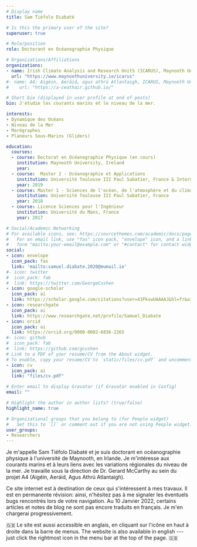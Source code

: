 ```yaml
---
# Display name
title: Sam Tiéfolo Diabaté

# Is this the primary user of the site?
superuser: true

# Role/position
role: Doctorant en Océanographie Physique

# Organizations/Affiliations
organizations:
- name: Irish Climate Analysis and Research UnitS (ICARUS), Maynooth University
  url: "https://www.maynoothuniversity.ie/icarus"
#- name: A4: Aigéin, Aeráid, agus athrú Atlantaigh, ICARUS, Maynooth University
#    url: "https://a-ceathair.github.io/"

# Short bio (displayed in user profile at end of posts)
bio: J'étudie les courants marins et le niveau de la mer.

interests:
- Dynamique des Océans
- Niveau de la Mer
- Marégraphes
- Planeurs Sous-Marins (Gliders)

education:
  courses:
  - course: Doctorat en Océanographie Physique (en cours)
    institution: Maynooth University, Ireland
    year:
  - course:  Master 2 - Océanographie et Applications
    institution: Université Toulouse III Paul Sabatier, France & International Chair In Mathematical Physics and Applications, Benin
    year: 2019
  - course: Master 1 - Sciences de l'océan, de l'atmosphère et du climat
    institution: Université Toulouse III Paul Sabatier, France
    year: 2018
  - course: Licence Sciences pour l'Ingénieur
    institution: Université du Mans, France
    year: 2017

# Social/Academic Networking
# For available icons, see: https://sourcethemes.com/academic/docs/page-builder/#icons
#   For an email link, use "fas" icon pack, "envelope" icon, and a link in the
#   form "mailto:your-email@example.com" or "#contact" for contact widget.
social:
- icon: envelope
  icon_pack: fas
  link: 'mailto:samuel.diabate.2020@mumail.ie'
#- icon: twitter
#  icon_pack: fab
#  link: https://twitter.com/GeorgeCushen
- icon: google-scholar
  icon_pack: ai
  link: https://scholar.google.com/citations?user=41PkvwUAAAAJ&hl=fr&oi=ao
- icon: researchgate
  icon_pack: ai
  link: https://www.researchgate.net/profile/Samuel_Diabate
- icon: orcid
  icon_pack: ai
  link: https://orcid.org/0000-0002-6836-2265
#- icon: github
#  icon_pack: fab
#  link: https://github.com/gcushen
# Link to a PDF of your resume/CV from the About widget.
# To enable, copy your resume/CV to `static/files/cv.pdf` and uncomment the lines below.
- icon: cv
  icon_pack: ai
  link: "files/cv.pdf"

# Enter email to display Gravatar (if Gravatar enabled in Config)
email: ""

# Highlight the author in author lists? (true/false)
highlight_name: true

# Organizational groups that you belong to (for People widget)
#   Set this to `[]` or comment out if you are not using People widget.
user_groups:
- Researchers
---
```


Je m'appelle Sam Tiéfolo Diabaté et je suis doctorant en océanographie physique à l'université de Maynooth, en Irlande. Je m'intéresse aux courants marins et à leurs liens avec les variations régionales du niveau de la mer. Je travaille sous la direction de Dr. Gerard McCarthy au sein du projet A4 (Aigéin, Aeráid, Agus Athrú Atlantaigh).

Ce site internet est à destination de ceux qui s'intéressent à mes travaux. Il est en permanente révision: ainsi, n'hésitez pas à me signaler les éventuels bugs rencontrés lors de votre navigation. Au 10 Janvier 2022, certains articles et notes de blog ne sont pas encore traduits en français. Je m'en chargerai progressivement.

:uk: Le site est aussi accessible en anglais, en cliquant sur l'icône en haut à droite dans la barre de menus. The website is also available in english --- just click the rightmost icon in the menu bar at the top of the page. :uk:

